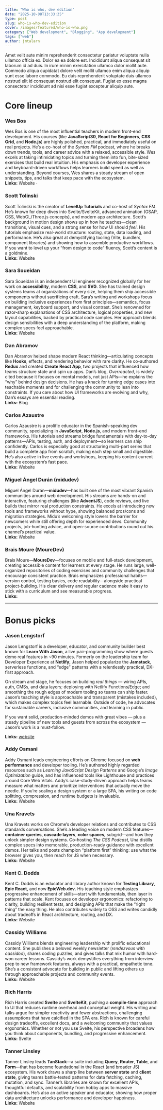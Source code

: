 ```yaml
---
title: "Who is who, dev edition"
date: "2025-10-08T13:33:35"
type: post
slug: who-is-who-dev-edition
cover: /images/featured/who-is-who.png
category: ["Web development", "Blogging", "App development"]
tags: ["web"]
author: jmtalarn
---
```


Amet velit aute minim reprehenderit consectetur pariatur voluptate nulla ullamco officia ex. Dolor ea ea dolore est. Incididunt aliqua consequat sit laborum id ad duis. In irure minim exercitation ullamco dolor mollit aute. Commodo aliqua cupidatat dolore velit mollit ullamco enim aliqua aliquip sunt esse labore commodo. Eu duis reprehenderit voluptate duis ullamco nostrud elit id consequat nostrud elit consequat. Fugiat ex esse magna consectetur incididunt ad nisi esse fugiat excepteur aliquip aute.

<!--more-->

# Core lineup

### Wes Bos

Wes Bos is one of the most influential teachers in modern front-end development. His courses (like **JavaScript30**, **React for Beginners**, **CSS Grid**, and **Node.js**) are highly polished, practical, and immediately useful on real projects. He’s a co-host of the _Syntax FM_ podcast, where he breaks down trends, tools, and career advice with a relaxed, accessible style. Wes excels at taking intimidating topics and turning them into fun, bite-sized exercises that build real intuition. His emphasis on developer experience and keyboard-driven workflows helps learners build speed as well as understanding. Beyond courses, Wes shares a steady stream of open snippets, tips, and talks that keep pace with the ecosystem.  
**Links:** Website ·
[<icon icon="x-logo" text="X" style="color: blue;" weight="duotone"></icon>](https://twitter.com/wesbos)
[<icon icon="github-logo" text="GitHub" style="color: slategrey;" weight="duotone"></icon>](https://github.com/wesbos)
[<icon icon="youtube-logo" text="YouTube" style="color: red" weight="duotone"></icon>](https://www.youtube.com/@WesBos)

### Scott Tolinski

Scott Tolinski is the creator of **LevelUp Tutorials** and co-host of _Syntax FM_. He’s known for deep dives into Svelte/SvelteKit, advanced animation (GSAP, CSS, WebGL/Three.js concepts), and modern app architecture. Scott’s background in motion design shows up in how he teaches—clean transitions, visual cues, and a strong sense for how UI should _feel_. His tutorials emphasize real-world structure: routing, state, data loading, and performance. He’s also great at demystifying tooling (Vite, bundlers, component libraries) and showing how to assemble productive workflows. If you want to level up your “from design to code” fluency, Scott’s content is a goldmine.  
**Links:** Website
[<icon icon="x-logo" text="X" style="color: blue;" weight="duotone"></icon>](https://twitter.com/stolinski)
[<icon icon="github-logo" text="GitHub" style="color: slategrey;" weight="duotone"></icon>](https://github.com/stolinski)
[<icon icon="youtube-logo" text="YouTube" style="color: red" weight="duotone"></icon>](https://www.youtube.com/@LevelUpTuts)

### Sara Soueidan

Sara Soueidan is an independent UI engineer recognized globally for her work on **accessibility**, modern **CSS**, and **SVG**. She has trained design systems teams at organizations of every size, helping them ship accessible components without sacrificing craft. Sara’s writing and workshops focus on building inclusive experiences from first principles—semantics, focus management, keyboard support, and visual contrast. She’s renowned for razor-sharp explanations of CSS architecture, logical properties, and new layout capabilities, backed by practical code samples. Her approach blends design sensibilities with a deep understanding of the platform, making complex specs feel approachable.  
**Links:** Website
[<icon icon="x-logo" text="X" style="color: blue;" weight="duotone"></icon>](https://twitter.com/SaraSoueidan)
[<icon icon="github-logo" text="GitHub" style="color: slategrey;" weight="duotone"></icon>](https://github.com/SaraSoueidan)

### Dan Abramov

Dan Abramov helped shape modern React thinking—articulating concepts like **Hooks**, effects, and rendering behavior with rare clarity. He co-authored **Redux** and created **Create React App**, two projects that influenced how teams structure state and spin up apps. Dan’s blog, _Overreacted_, is widely cited because it focuses on mental models, not just APIs—he explains the “why” behind design decisions. He has a knack for turning edge cases into teachable moments and for challenging the community to lean into constraints. If you care about how UI frameworks are evolving and why, Dan’s essays are essential reading.  
**Links:** Blog
[<icon icon="x-logo" text="X" style="color: blue;" weight="duotone"></icon>](https://twitter.com/dan_abramov)
[<icon icon="github-logo" text="GitHub" style="color: slategrey;" weight="duotone"></icon>](https://github.com/gaearon)

### Carlos Azaustre

Carlos Azaustre is a prolific educator in the Spanish-speaking dev community, specializing in **JavaScript**, **Node.js**, and modern front-end frameworks. His tutorials and streams bridge fundamentals with day-to-day patterns—APIs, testing, auth, and deployment—so learners can ship confidently. Carlos is especially good at structuring multi-part series that build a complete app from scratch, making each step small and digestible. He’s also active in live events and workshops, keeping his content current with the ecosystem’s fast pace.  
**Links:** Website
[<icon icon="x-logo" text="X" style="color: blue;" weight="duotone"></icon>](https://twitter.com/carlosazaustre)
[<icon icon="github-logo" text="GitHub" style="color: slategrey;" weight="duotone"></icon>](https://github.com/carlosazaustre)
[<icon icon="youtube-logo" text="YouTube" style="color: red" weight="duotone"></icon>](https://www.youtube.com/@CarlosAzaustre)

### Miguel Ángel Durán (midudev)

Miguel Ángel Durán—**midudev**—has built one of the most vibrant Spanish communities around web development. His streams are hands-on and interactive, featuring challenges (like **AdventJS**), code reviews, and live builds that mirror real production constraints. He excels at introducing new tools and frameworks without hype, showing balanced pros/cons and migration strategies. Midu’s welcoming style lowers the barrier for newcomers while still offering depth for experienced devs. Community projects, job-hunting advice, and open-source contributions round out his channel’s practical value.  
**Links:** Website
[<icon icon="x-logo" text="X" style="color: blue;" weight="duotone"></icon>](https://twitter.com/midudev)
[<icon icon="github-logo" text="GitHub" style="color: slategrey;" weight="duotone"></icon>](https://github.com/midudev)
[<icon icon="youtube-logo" text="YouTube" style="color: red" weight="duotone"></icon>](https://www.youtube.com/@midudev)

### Brais Moure (MoureDev)

Brais Moure—**MoureDev**—focuses on mobile and full-stack development, creating accessible content for learners at every stage. He runs large, well-organized repositories of coding exercises and community challenges that encourage consistent practice. Brais emphasizes professional habits—version control, testing basics, code readability—alongside practical project-building. His clear delivery and regular cadence make it easy to stick with a curriculum and see measurable progress.  
**Links:** [<icon icon="x-logo" text="X" style="color: blue;" weight="duotone"></icon>](https://twitter.com/mouredev)
[<icon icon="github-logo" text="GitHub" style="color: slategrey;" weight="duotone"></icon>](https://github.com/mouredev)
[<icon icon="youtube-logo" text="YouTube" style="color: red" weight="duotone"></icon>](https://www.youtube.com/@mouredev)

---

# Bonus picks

### Jason Lengstorf

Jason Lengstorf is a developer, educator, and community builder best known for **Learn With Jason**, a live pair-programming show where guests demo real features in ~90 minutes. Formerly on the leadership team for Developer Experience at **Netlify**, Jason helped popularize the **Jamstack**, serverless functions, and “edge” patterns with a relentlessly practical, DX-first approach.

On stream and stage, he focuses on building _real things_ — wiring APIs, auth, CMSs, and data layers; deploying with Netlify Functions/Edge; and smoothing the rough edges of modern tooling so teams can ship faster. Jason’s teaching style is approachable and transparent (mistakes included), which makes complex topics feel learnable. Outside of code, he advocates for sustainable careers, inclusive communities, and learning in public.

If you want solid, production-minded demos with great vibes — plus a steady pipeline of new tools and guests from across the ecosystem — Jason’s work is a must-follow.

**Links:**
[website](https://www.jason.af)
[<icon icon="x-logo" text="X" style="color: blue;" weight="duotone"></icon>](https://twitter.com/jlengstorf)
[<icon icon="github-logo" text="GitHub" style="color: slategrey;" weight="duotone"></icon>](https://github.com/jlengstorf)
[<icon icon="youtube-logo" text="YouTube" style="color: red" weight="duotone"></icon>](https://www.youtube.com/@learnwithjason)

### Addy Osmani

Addy Osmani leads engineering efforts on Chrome focused on **web performance** and developer tooling. He’s authored highly regarded resources such as _Learning JavaScript Design Patterns_ and Google’s _Image Optimization_ guide, and has influenced tools like Lighthouse and practices around Core Web Vitals. Addy’s case-study-driven approach helps teams measure what matters and prioritize interventions that actually move the needle. If you’re scaling a design system or a large SPA, his writing on code splitting, compression, and runtime budgets is invaluable.  
**Links:** Website
[<icon icon="x-logo" text="X" style="color: blue;" weight="duotone"></icon>](https://twitter.com/addyosmani)
[<icon icon="github-logo" text="GitHub" style="color: slategrey;" weight="duotone"></icon>](https://github.com/addyosmani)

### Una Kravets

Una Kravets works on Chrome’s developer relations and contributes to CSS standards conversations. She’s a leading voice on modern CSS features—**container queries**, **cascade layers**, **color spaces**, subgrid—and how they unlock simpler design systems. Co-hosting _The CSS Podcast_, Una distills complex specs into memorable, production-ready guidance with excellent demos. Her talks and posts champion “platform first” thinking: use what the browser gives you, then reach for JS when necessary.  
**Links:** Website
[<icon icon="x-logo" text="X" style="color: blue;" weight="duotone"></icon>](https://twitter.com/Una)
[<icon icon="github-logo" text="GitHub" style="color: slategrey;" weight="duotone"></icon>](https://github.com/una)

### Kent C. Dodds

Kent C. Dodds is an educator and library author known for **Testing Library**, **Epic React**, and now **EpicWeb.dev**. His teaching style emphasizes progressive enhancement of skills—start with fundamentals, then layer in patterns that scale. Kent focuses on developer ergonomics: refactoring to clarity, building resilient tests, and designing APIs that make the “right thing” the easy thing. He also contributes widely to OSS and writes candidly about tradeoffs in React architecture, routing, and DX.  
**Links:** Website
[<icon icon="x-logo" text="X" style="color: blue;" weight="duotone"></icon>](https://twitter.com/kentcdodds)
[<icon icon="github-logo" text="GitHub" style="color: slategrey;" weight="duotone"></icon>](https://github.com/kentcdodds)

### Cassidy Williams

Cassidy Williams blends engineering leadership with prolific educational content. She publishes a beloved weekly newsletter (_rendezvous with cassidoo_), shares coding puzzles, and gives talks that mix humor with hard-won career lessons. Cassidy’s work demystifies everything from interview prep to new framework features, always with a practical, empathetic tone. She’s a consistent advocate for building in public and lifting others up through approachable projects and community events.  
**Links:** Website
[<icon icon="x-logo" text="X" style="color: blue;" weight="duotone"></icon>](https://twitter.com/cassidoo)
[<icon icon="github-logo" text="GitHub" style="color: slategrey;" weight="duotone"></icon>](https://github.com/cassidoo)

### Rich Harris

Rich Harris created **Svelte** and **SvelteKit**, pushing a **compile-time** approach to UI that reduces runtime overhead and conceptual weight. His writing and talks argue for simpler reactivity and fewer abstractions, challenging assumptions that have calcified in the SPA era. Rich is known for careful design tradeoffs, excellent docs, and a welcoming community that values ergonomics. Whether or not you use Svelte, his perspective broadens how you think about components, bundling, and progressive enhancement.  
**Links:** [<icon icon="x-logo" text="X" style="color: blue;" weight="duotone"></icon>](https://twitter.com/Rich_Harris)
[<icon icon="github-logo" text="GitHub" style="color: slategrey;" weight="duotone"></icon>](https://github.com/Rich-Harris)
Svelte

### Tanner Linsley

Tanner Linsley leads **TanStack**—a suite including **Query**, **Router**, **Table**, and **Form**—that has become foundational in the React (and broader JS) ecosystem. His work draws a sharp line between **server state** and **client state**, giving teams battle-tested patterns for data fetching, caching, mutation, and sync. Tanner’s libraries are known for excellent APIs, thoughtful defaults, and scalability from hobby apps to massive dashboards. He’s also an active speaker and educator, showing how proper data architecture unlocks performance and developer happiness.  
**Links:** Website
[<icon icon="x-logo" text="X" style="color: blue;" weight="duotone"></icon>](https://twitter.com/tannerlinsley)
[<icon icon="github-logo" text="GitHub" style="color: slategrey;" weight="duotone"></icon>](https://github.com/tannerlinsley)
